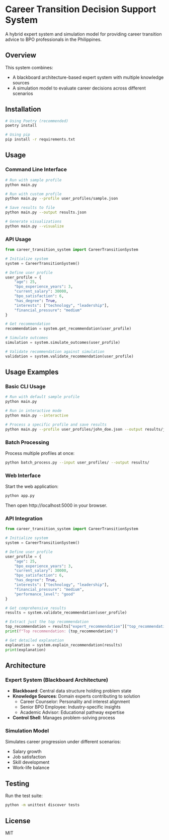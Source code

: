 # Career Transition Decision Support System

A hybrid expert system and simulation model for providing career transition advice to BPO professionals in the Philippines.

## Overview

This system combines:

- A blackboard architecture-based expert system with multiple knowledge sources
- A simulation model to evaluate career decisions across different scenarios

## Installation

```bash
# Using Poetry (recommended)
poetry install

# Using pip
pip install -r requirements.txt
```

## Usage

### Command Line Interface

```bash
# Run with sample profile
python main.py

# Run with custom profile
python main.py --profile user_profiles/sample.json

# Save results to file
python main.py --output results.json

# Generate visualizations
python main.py --visualize
```

### API Usage

```python
from career_transition_system import CareerTransitionSystem

# Initialize system
system = CareerTransitionSystem()

# Define user profile
user_profile = {
    "age": 25,
    "bpo_experience_years": 3,
    "current_salary": 30000,
    "bpo_satisfaction": 6,
    "has_degree": True,
    "interests": ["technology", "leadership"],
    "financial_pressure": "medium"
}

# Get recommendation
recommendation = system.get_recommendation(user_profile)

# Simulate outcomes
simulation = system.simulate_outcomes(user_profile)

# Validate recommendation against simulation
validation = system.validate_recommendation(user_profile)
```

## Usage Examples

### Basic CLI Usage

```bash
# Run with default sample profile
python main.py

# Run in interactive mode
python main.py --interactive

# Process a specific profile and save results
python main.py --profile user_profiles/john_doe.json --output results/john_doe_results.json --visualize
```

### Batch Processing

Process multiple profiles at once:

```bash
python batch_process.py --input user_profiles/ --output results/
```

### Web Interface

Start the web application:

```bash
python app.py
```

Then open http://localhost:5000 in your browser.

### API Integration

```python
from career_transition_system import CareerTransitionSystem

# Initialize system
system = CareerTransitionSystem()

# Define user profile
user_profile = {
    "age": 25,
    "bpo_experience_years": 3,
    "current_salary": 30000,
    "bpo_satisfaction": 6,
    "has_degree": True,
    "interests": ["technology", "leadership"],
    "financial_pressure": "medium",
    "performance_level": "good"
}

# Get comprehensive results
results = system.validate_recommendation(user_profile)

# Extract just the top recommendation
top_recommendation = results["expert_recommendation"]["top_recommendation"]["name"]
print(f"Top recommendation: {top_recommendation}")

# Get detailed explanation
explanation = system.explain_recommendation(results)
print(explanation)
```

## Architecture

### Expert System (Blackboard Architecture)

- **Blackboard**: Central data structure holding problem state
- **Knowledge Sources**: Domain experts contributing to solution
  - Career Counselor: Personality and interest alignment
  - Senior BPO Employee: Industry-specific insights
  - Academic Advisor: Educational pathway expertise
- **Control Shell**: Manages problem-solving process

### Simulation Model

Simulates career progression under different scenarios:

- Salary growth
- Job satisfaction
- Skill development
- Work-life balance

## Testing

Run the test suite:

```bash
python -m unittest discover tests
```

## License

MIT
